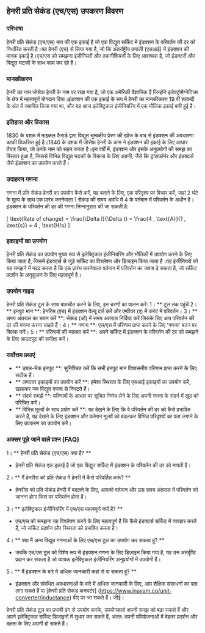 ## हेनरी प्रति सेकंड (एच/एस) उपकरण विवरण

### परिभाषा
हेनरी प्रति सेकंड (एच/एस) माप की एक इकाई है जो एक विद्युत सर्किट में इंडक्शन के परिवर्तन की दर को निर्धारित करती है।यह हेनरी (एच) से लिया गया है, जो कि अंतर्राष्ट्रीय प्रणाली (एसआई) में इंडक्शन की मानक इकाई है।एच/एस को समझना इंजीनियरों और तकनीशियनों के लिए आवश्यक है, जो इंडक्टरों और विद्युत घटकों के साथ काम कर रहे हैं।

### मानकीकरण
हेनरी का नाम जोसेफ हेनरी के नाम पर रखा गया है, जो एक अमेरिकी वैज्ञानिक हैं जिन्होंने इलेक्ट्रोमैग्नेटिज्म के क्षेत्र में महत्वपूर्ण योगदान दिया।इंडक्शन की एक इकाई के रूप में हेनरी का मानकीकरण 19 वीं शताब्दी के अंत में स्थापित किया गया था, और यह आज इलेक्ट्रिकल इंजीनियरिंग में एक मौलिक इकाई बनी हुई है।

### इतिहास और विकास
1830 के दशक में माइकल फैराडे द्वारा विद्युत चुम्बकीय प्रेरण की खोज के बाद से इंडक्शन की अवधारणा काफी विकसित हुई है।1840 के दशक में जोसेफ हेनरी के काम ने इंडक्शन की इकाई के लिए आधार तैयार किया, जो उनके नाम को सहन करता है।इन वर्षों में, इंडक्शन और इसके अनुप्रयोगों की समझ का विस्तार हुआ है, जिससे विभिन्न विद्युत घटकों के विकास के लिए अग्रणी, जैसे कि ट्रांसफॉर्मर और इंडक्टर्स जैसे इंडक्शन का उपयोग करते हैं।

### उदाहरण गणना
गणना में प्रति सेकंड हेनरी का उपयोग कैसे करें, यह बताने के लिए, एक परिदृश्य पर विचार करें, जहां 2 घंटे के मूल्य के साथ एक प्रारंभ करनेवाला 1 सेकंड की समय अवधि में 4 के वर्तमान में परिवर्तन के अधीन है।इंडक्शन के परिवर्तन की दर की गणना निम्नानुसार की जा सकती है:

\[ \text{Rate of change} = \frac{\Delta I}{\Delta t} = \frac{4 \, \text{A}}{1 \, \text{s}} = 4 \, \text{H/s} \]

### इकाइयों का उपयोग
हेनरी प्रति सेकंड का उपयोग मुख्य रूप से इलेक्ट्रिकल इंजीनियरिंग और भौतिकी में उपयोग करने के लिए किया जाता है, जिसमें इंडक्टर्स से जुड़े सर्किट का विश्लेषण और डिजाइन किया जाता है।यह इंजीनियरों को यह समझने में मदद करता है कि एक प्रारंभ करनेवाला वर्तमान में परिवर्तन का जवाब दे सकता है, जो सर्किट प्रदर्शन के अनुकूलन के लिए महत्वपूर्ण है।

### उपयोग गाइड
हेनरी प्रति सेकंड टूल के साथ बातचीत करने के लिए, इन चरणों का पालन करें:
1। ** टूल तक पहुंचें
2। ** इनपुट मान **: हेनरिस (एच) में इंडक्शन वैल्यू दर्ज करें और एम्पीयर (ए) में करंट में परिवर्तन।
3। ** समय अंतराल का चयन करें **: सेकंड (ओं) में समय अंतराल निर्दिष्ट करें जिसके लिए आप परिवर्तन की दर की गणना करना चाहते हैं।
4। ** गणना **: एच/एस में परिणाम प्राप्त करने के लिए 'गणना' बटन पर क्लिक करें।
5। ** परिणामों की व्याख्या करें **: अपने सर्किट में इंडक्शन के परिवर्तन की दर को समझने के लिए आउटपुट की समीक्षा करें।

### सर्वोत्तम प्रथाएं
- ** डबल-चेक इनपुट **: सुनिश्चित करें कि सभी इनपुट मान विश्वसनीय परिणाम प्राप्त करने के लिए सटीक हैं।
- ** लगातार इकाइयों का उपयोग करें **: हमेशा स्थिरता के लिए एसआई इकाइयों का उपयोग करें, खासकर जब विद्युत गणना से निपटते हैं।
- ** संदर्भ समझें **: परिणामों के आधार पर सूचित निर्णय लेने के लिए अपनी गणना के संदर्भ में खुद को परिचित करें।
- ** विभिन्न मूल्यों के साथ प्रयोग करें **: यह देखने के लिए कि वे परिवर्तन की दर को कैसे प्रभावित करते हैं, यह देखने के लिए इंडक्शन और वर्तमान मूल्यों को बदलकर विभिन्न परिदृश्यों का पता लगाने के लिए उपकरण का उपयोग करें।

### अक्सर पूछे जाने वाले प्रश्न (FAQ)

1। ** हेनरी प्रति सेकंड (एच/एस) क्या है? **
- हेनरी प्रति सेकंड एक इकाई है जो एक विद्युत सर्किट में इंडक्शन के परिवर्तन की दर को मापती है।

2। ** मैं हेनरीस को प्रति सेकंड में हेनरी में कैसे परिवर्तित करूं? **
- हेनरीस को प्रति सेकंड हेनरी में बदलने के लिए, आपको वर्तमान और उस समय अंतराल में परिवर्तन को जानना होगा जिस पर परिवर्तन होता है।

3। ** इलेक्ट्रिकल इंजीनियरिंग में एच/एस महत्वपूर्ण क्यों है? **
- एच/एस को समझना यह विश्लेषण करने के लिए महत्वपूर्ण है कि कैसे इंडक्टर्स सर्किट में व्यवहार करते हैं, जो सर्किट प्रदर्शन और स्थिरता को प्रभावित करता है।

4। ** क्या मैं अन्य विद्युत गणनाओं के लिए एच/एस टूल का उपयोग कर सकता हूं? **
- जबकि एच/एस टूल को विशेष रूप से इंडक्शन गणना के लिए डिज़ाइन किया गया है, यह उन अंतर्दृष्टि प्रदान कर सकता है जो व्यापक इलेक्ट्रिकल इंजीनियरिंग अनुप्रयोगों में उपयोगी हैं।

5। ** मैं इंडक्शन के बारे में अधिक जानकारी कहां से पा सकता हूं? **
- इंडक्शन और संबंधित अवधारणाओं के बारे में अधिक जानकारी के लिए, आप शैक्षिक संसाधनों का पता लगा सकते हैं या [हेनरी प्रति सेकंड कनवर्टर] (https://www.inayam.co/unit-converter/inductance) पीए पर जा सकते हैं। जीई।

हेनरी प्रति सेकंड टूल का प्रभावी ढंग से उपयोग करके, उपयोगकर्ता अपनी समझ को बढ़ा सकते हैं और अपने इलेक्ट्रिकल सर्किट डिजाइनों में सुधार कर सकते हैं, अंततः अपनी परियोजनाओं में बेहतर प्रदर्शन और दक्षता के लिए अग्रणी हो सकते हैं।